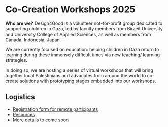 # Co-Creation Workshops 2025

**Who are we?** Design4Good is a volunteer not-for-profit group dedicated to supporting children in Gaza, led by faculty members from Birzeit University and University College of Applied Sciences, as well as members from Canada, Indonesia, Japan. 

We are currently focused on education: helping children in Gaza return to learning during these immensely difficult times via new teaching/ learning strategies. 

In doing so, we are hosting a series of virtual workshops that will bring together local Palestinians and advocates from around the world to co-create solutions with prototyping stages embedded into our workshops. 


## Logistics

- [Registration form for remote participants](https://tinyurl.com/ccw4gaza-survey)
- [Resources](resources/readme.md)
- More details to come soon

